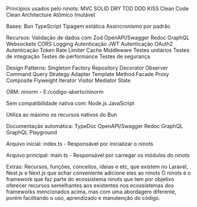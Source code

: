 Princípios usados pelo ninots:
    MVC
    SOLID
    DRY
    TDD
    DDD
    KISS
    Clean Code
    Clean Architecture
    Atômico
    Imutável

Bases:
    Bun
    TypeScript
    Tipagem estática
    Assincronismo por padrão

Recursos:
    Validação de dados com Zod
    OpenAPI/Swagger
    Redoc
    GraphQL
    Websockets
    CORS
    Logging
    Autenticação JWT
    Autenticação OAuth2
    Autenticação Token
    Rate Limiter
    Cache
    Middleware
    Testes unitários
    Testes de integração
    Testes de performance
    Testes de segurança
    

Design Patterns:
    Singleton
    Factory
    Repository
    Decorator
    Observer
    Command
    Query
    Strategy
    Adapter
    Template Method
    Facade
    Proxy
    Composite
    Flyweight
    Iterator
    Visitor
    Mediator
    State

ORM:
    ninorm - E:/codigo-aberto/ninorm

Sem compatibilidade nativa com:
    Node.js
    JavaScript

Utiliza ao máximo os recursos nativos do Bun

Documentação automática:
    TypeDoc
    OpenAPI/Swagger
    Redoc
    GraphQL
    GraphQL Playground

Arquivo inicial:
    index.ts - Responsável por inicializar o ninots

Arquivo principal:
    main.ts - Responsável por carregar os módulos do ninots

Extras:
    Recursos, funções, conceitos, ideias e etc, que existem no Laravel, Nest.js e Next.js que achar conveniente adicione eles ao ninots
    O ninots é o framework que faz parte do ecossistema ninots que tem por objetivo oferecer recursos semelhantes aos existentes nos ecossistemas dos frameworks mencionados acima, mas com uma abordagem diferente, porém facilitando o uso, aprendizado e manutenção do código.
